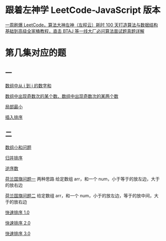 # 跟着左神学 LeetCode-JavaScript 版本

[一周刷爆 LeetCode，算法大神左神（左程云）耗时 100 天打造算法与数据结构基础到高级全家桶教程，直击 BTAJ 等一线大厂必问算法面试题真题详解
](https://www.bilibili.com/video/BV13g41157hK?spm_id_from=333.999.0.0&vd_source=caa0dbc390860e23b7561e77da114463)

# 第几集对应的题

## 一

[数组中从 i 到 j 的数字和](./src/arraySumFrom)

[数组中出现奇数次的某个数、数组中出现奇数次的某两个数](./src/XOR)

[局部最小](./src/partMini)

[插入排序](./src/insertSort)

## 二

[数组小和问题](./src/miniSum)

[归并排序](./src/mergeSort)

[逆序数](./src/arrayRevertCount)

[荷兰国旗问题一](./src/DutchFlag-Q1) 两种思路
给定数组 arr，和一个 num，小于等于的放左边，大于的放右边

[荷兰国旗问题二](./src/DutchFlag-Q2)
给定数组 arr，和一个 num，小于的放左边，等于的放中间，大于的放右边

[快速排序 1.0](./src/fastSort1)

[快速排序 2.0](./src/fastSort2)

[快速排序 3.0](./src/fastSort3)
